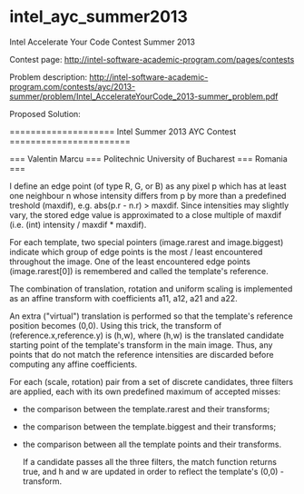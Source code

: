 intel_ayc_summer2013
====================

Intel Accelerate Your Code Contest Summer 2013

Contest page:
http://intel-software-academic-program.com/pages/contests


Problem description:
http://intel-software-academic-program.com/contests/ayc/2013-summer/problem/Intel_AccelerateYourCode_2013-summer_problem.pdf

Proposed Solution:

==================== Intel Summer 2013 AYC Contest =======================

=== Valentin Marcu === Politechnic University of Bucharest === Romania ===


   I define an edge point (of type R, G, or B) as any pixel p which has
at least one neighbour n whose intensity differs from p by more than a
predefined treshold (maxdif), e.g. abs(p.r - n.r) > maxdif. Since
intensities may slightly vary, the stored edge value is approximated to a
close multiple of maxdif (i.e. (int) intensity / maxdif * maxdif).

   For each template, two special pointers (image.rarest and image.biggest)
indicate which group of edge points is the most / least encountered
throughout the image. One of the least encountered edge points (image.rarest[0])
is remembered and called the template's reference.

   The combination of translation, rotation and uniform scaling is implemented
as an affine transform with coefficients a11, a12, a21 and a22.

   An extra ("virtual") translation is performed so that the template's
reference position becomes (0,0). Using this trick, the transform of
(reference.x,reference.y) is (h,w), where (h,w) is the translated candidate 
starting point of the template's transform in the main image. Thus, any points 
that do not match the reference intensities are discarded before computing any
affine coefficients.

  For each (scale, rotation) pair from a set of discrete candidates, three filters
are applied, each with its own predefined maximum of accepted misses: 
 - the comparison between the template.rarest and their transforms;
 - the comparison between the template.biggest and their transforms;
 - the comparison between all the template points and their transforms.
  
   If a candidate passes all the three filters, the match function returns true, and
h and w are updated in order to reflect the template's (0,0) - transform.
   

